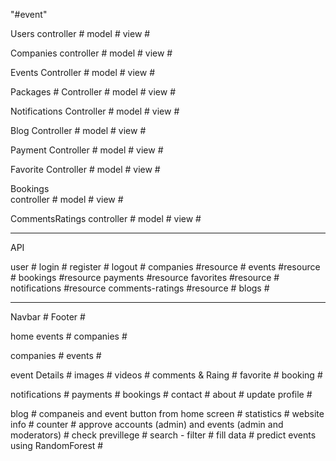 "#event" 

Users
    controller #
    model  #
    view  #

Companies
    controller #
    model #
    view #

Events
    Controller #
    model #
    view #

Packages #
    Controller #
    model #
    view #

Notifications
    Controller #
    model #
    view #

Blog
    Controller #
    model #
    view #

Payment
    Controller #
    model #
    view #

Favorite
    Controller #
    model #
    view #

Bookings  
    controller #
    model #
    view #


CommentsRatings 
    controller #
    model #
    view #

--------------------------------------

API

user #
login #
register #
logout #
companies #resource #
events #resource #
bookings #resource
payments #resource
favorites #resource #
notifications #resource
comments-ratings #resource #
blogs #

--------------------------------------
Navbar #
Footer #

home 
    events #
    companies #

companies #
events #

event 
    Details #
    images #
    videos #
    comments  & Raing #
    favorite #
    booking #

notifications #
payments #
bookings #
contact #
about #
update profile #

blog #
companeis and event button from home screen #
statistics  #
website info #
counter #
approve accounts (admin)  and events (admin and moderators) #
check previllege #
search - filter #
fill data #
predict events using RandomForest #

